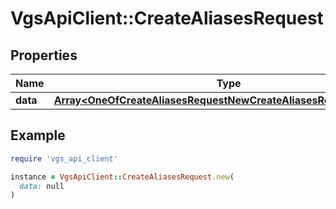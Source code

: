 # VgsApiClient::CreateAliasesRequest

## Properties

| Name | Type | Description | Notes |
| ---- | ---- | ----------- | ----- |
| **data** | [**Array&lt;OneOfCreateAliasesRequestNewCreateAliasesRequestExisting&gt;**](OneOfCreateAliasesRequestNewCreateAliasesRequestExisting.md) |  |  |

## Example

```ruby
require 'vgs_api_client'

instance = VgsApiClient::CreateAliasesRequest.new(
  data: null
)
```

